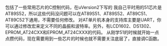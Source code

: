 包括了一些常用芯片的C控制代码，在uVersion2下写的
我自己平时用的51芯片是AT89S52，所以这些代码没问题可以在AT89S51、AT89S52、AT89C51、AT89C52下通用，不需要任何修改。
对AT单片机本身的支持库主要是UART，你可以通过修改宏来定义不同的晶振和波特率。另外，有LCD1602、DS1302、EPROM_AT24CXX和EPROM_AT24CXXX的代码。
从刚学51的时候就开始一点点攒代码，现在需要用到一些芯片的时候也就不需要关注底层了，直接调C函数。
